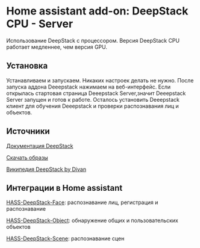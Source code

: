 # Home assistant add-on: DeepStack CPU - Server

Использование DeepStack с процессором. Версия DeepStack СPU работает медленнее, чем версия GPU.

## Установка
Устанавливаем и запускаем. Никаких настроек делать не нужно. После запуска аддона Deeepstack нажимаем на веб-интерфейс. Если открылась стартовая страница Deeepstack Server,значит Deeepstack Server запущен и готов к работе. Осталось установить Deeepstack клиент для обучения Deeepstack и проверки распознавания лиц и объектов.

## Источники

[Документация DeepStack](https://docs.deepstack.cc)

[Скачать образы](https://registry.hub.docker.com/r/deepquestai/deepstack/tags)

[Википедия DeepStack by Divan](https://github.com/DivanX10/Home-Assistant-Add-on-Deepstack/wiki)


## Интеграции в Home assistant
[HASS-DeepStack-Face](https://github.com/robmarkcole/HASS-Deepstack-face): распознавание лиц, регистрация и распознавание

[HASS-DeepStack-Object](https://github.com/robmarkcole/HASS-Deepstack-object): обнаружение общих и пользовательских объектов

[HASS-DeepStack-Scene](https://github.com/robmarkcole/HASS-Deepstack-scene): распознавание сцен
